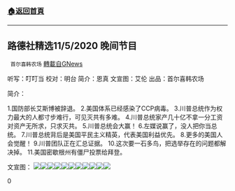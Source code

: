 ###  [:house:返回首頁](https://github.com/ourhimalayas/txt)
---

## 路德社精选11/5/2020 晚间节目
` 首尔喜韩农场` [轉載自GNews](https://gnews.org/zh-hans/542341/)

听写：叮叮当 校对：明台 简介：恩真 文宣图：艾伦 出品：首尔喜韩农场

简介：

1.国防部长艾斯博被辞退。
2.美国体系已经感染了CCP病毒。
3.川普总统作为权力最大的人都寸步难行，可见灭共有多难。
4.川普总统家产几十亿不拿一分工资对资产无所求，只求灭共。
5.川普总统会大赢！
6.左媒说赢了，没人把你当总统。
7.川普总统背后是美国平民主义精英，代表美国利益优先。
8.更多的美国人会觉醒！
9.川普团队正在汇总证据。
10.这次要一石多鸟，把选举存在的问题都解决掉。
11.美国密歇根州有僵尸投票给拜登。

文宣图：
![]()![](https://gnews-media-offload.s3.amazonaws.com/wp-content/uploads/2020/11/09215119/1-29.png)![]()![](https://gnews-media-offload.s3.amazonaws.com/wp-content/uploads/2020/11/09215321/2-51.png)![]()![](https://gnews-media-offload.s3.amazonaws.com/wp-content/uploads/2020/11/09215435/3-38.png)![]()![](https://gnews-media-offload.s3.amazonaws.com/wp-content/uploads/2020/11/09215704/4-16.png)![]()![](https://gnews-media-offload.s3.amazonaws.com/wp-content/uploads/2020/11/09215754/5-15.png)![]()![](https://gnews-media-offload.s3.amazonaws.com/wp-content/uploads/2020/11/09215803/6-15.png)![]()![](https://gnews-media-offload.s3.amazonaws.com/wp-content/uploads/2020/11/09215849/7-9.png)![]()![](https://gnews-media-offload.s3.amazonaws.com/wp-content/uploads/2020/11/09215927/8-8.png)![]()![](https://gnews-media-offload.s3.amazonaws.com/wp-content/uploads/2020/11/09215930/9-4.png)![]()![](https://gnews-media-offload.s3.amazonaws.com/wp-content/uploads/2020/11/09215938/10-4.png)![]()![](https://gnews-media-offload.s3.amazonaws.com/wp-content/uploads/2020/11/09215949/11-5.png)


0
